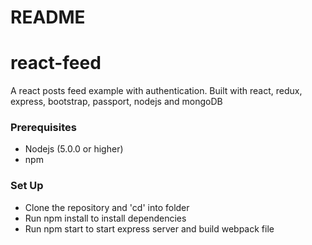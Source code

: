 # README #

# react-feed
A react posts feed example with authentication.  Built with react, redux, express, bootstrap, passport, nodejs and mongoDB

### Prerequisites ###
 * Nodejs (5.0.0 or higher)
 * npm

### Set Up ###
* Clone the repository and 'cd' into folder
* Run npm install to install dependencies
* Run npm start to start express server and build webpack file

